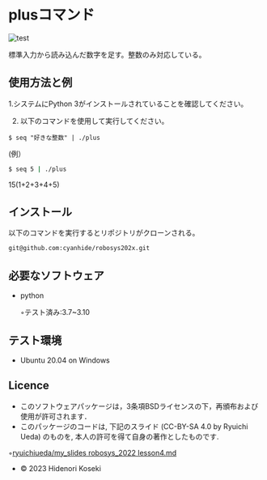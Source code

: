 # plusコマンド

![test](https://github.com/cyanhide/robosys202x/actions/workflows/test.yml/badge.svg)

標準入力から読み込んだ数字を足す。整数のみ対応している。

## 使用方法と例

1.システムにPython 3がインストールされていることを確認してください。

2. 以下のコマンドを使用して実行してください。

```$ seq "好きな整数" | ./plus```

(例）

```bash
$ seq 5 | ./plus
``` 

15(1+2+3+4+5)

## インストール
以下のコマンドを実行するとリポジトリがクローンされる。

```bash
git@github.com:cyanhide/robosys202x.git
```

## 必要なソフトウェア

* python

   ◦テスト済み:3.7~3.10

## テスト環境

* Ubuntu 20.04 on Windows

## Licence
* このソフトウェアパッケージは，3条項BSDライセンスの下，再頒布および使用が許可されます．
 * このパッケージのコードは, 下記のスライド (CC-BY-SA 4.0 by Ryuichi Ueda) のものを, 本人の許可を得て自身の著作としたものです.

◦[ryuichiueda/my_slides robosys_2022 lesson4.md](https://github.com/ryuichiueda/my_slides/blob/master/robosys_2022/lesson4.md?plain=1)
* © 2023 Hidenori Koseki

